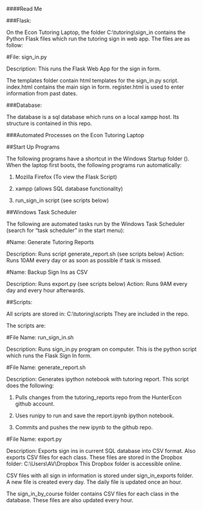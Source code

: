 ####Read Me

###Flask: 

On the Econ Tutoring Laptop, the folder C:\tutoring\sign_in contains the Python Flask files which run the tutoring sign in web app.
The files are as follow: 


#File: sign_in.py

Description: This runs the Flask Web App for the sign in form. 


The templates folder contain html templates for the sign_in.py script. index.html contains the main sign in form. register.html is used to enter information from past dates. 


###Database: 

The database is a sql database which runs on a local xampp host. Its structure is contained in this repo.


###Automated Processes on the Econ Tutoring Laptop

##Start Up Programs

The following programs have a shortcut in the Windows Startup folder (). When the laptop first boots, the following programs run automatically: 

1) Mozilla Firefox (To view the Flask Script)

2) xampp (allows SQL database functionality)

3) run_sign_in script (see scripts below)

##Windows Task Scheduler

The following are automated tasks run by the Windows Task Scheduler (search for “task scheduler” in the start menu): 

#Name: Generate Tutoring Reports

Description: Runs script generate_report.sh (see scripts below)
Action: Runs 10AM every day or as soon as possible if task is missed. 



#Name: Backup Sign Ins as CSV

Description: Runs export.py (see scripts below)
Action: Runs 9AM every day and every hour afterwards. 



##Scripts:

All scripts are stored in: 
C:\tutoring\scripts
They are included in the repo.

The scripts are: 



#File Name: run_sign_in.sh

Description: Runs sign_in.py program on computer. This is the python script which runs the Flask Sign In form. 



#File Name: generate_report.sh

Description: Generates ipython notebook with tutoring report. This script does the following: 

1) Pulls changes from the tutoring_reports repo from the HunterEcon github account.

2) Uses runipy to run and save the report.ipynb ipython notebook. 

3) Commits and pushes the new ipynb to the github repo. 



#File Name: export.py

Description: Exports sign ins in current SQL database into CSV format. Also exports CSV files for each class. These files are stored in the Dropbox folder: C:\Users\AV\Dropbox
This Dropbox folder is accessible online. 

CSV files with all sign in information is stored under sign_in_exports folder. A new file is created every day. The daily file is updated once an hour. 

The sign_in_by_course folder contains CSV files for each class in the database. These files are also updated every hour. 


